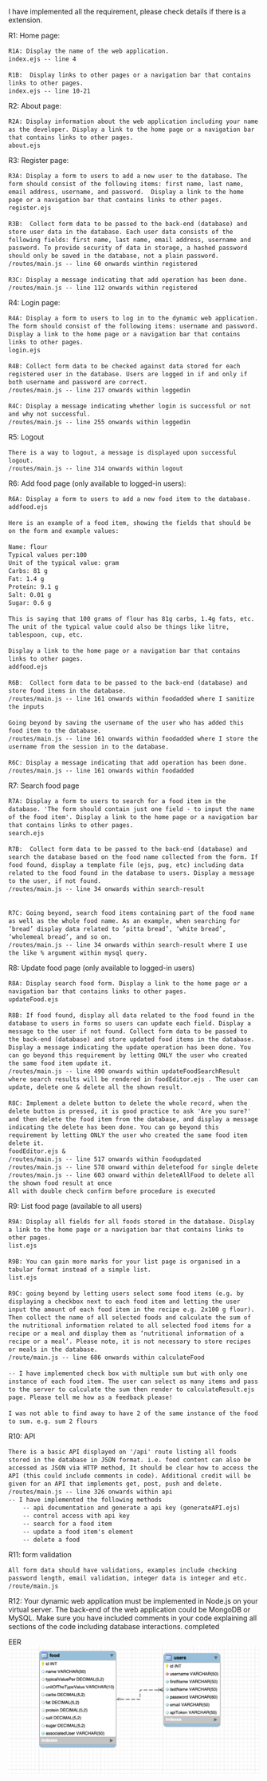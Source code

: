 I have implemented all the requirement, please check details if there is a extension.

R1: Home page:

    R1A: Display the name of the web application.
    index.ejs -- line 4

    R1B:  Display links to other pages or a navigation bar that contains links to other pages.
    index.ejs -- line 10-21

R2: About page: 

    R2A: Display information about the web application including your name as the developer. Display a link to the home page or a navigation bar that contains links to other pages.
    about.ejs


R3: Register page:

    R3A: Display a form to users to add a new user to the database. The form should consist of the following items: first name, last name, email address, username, and password.  Display a link to the home page or a navigation bar that contains links to other pages.
    register.ejs 

    R3B:  Collect form data to be passed to the back-end (database) and store user data in the database. Each user data consists of the following fields: first name, last name, email address, username and password. To provide security of data in storage, a hashed password should only be saved in the database, not a plain password.
    /routes/main.js -- line 60 onwards winthin registered

    R3C: Display a message indicating that add operation has been done.
    /routes/main.js -- line 112 onwards within registered 



R4: Login page:

    R4A: Display a form to users to log in to the dynamic web application. The form should consist of the following items: username and password.  Display a link to the home page or a navigation bar that contains links to other pages.
    login.ejs 

    R4B: Collect form data to be checked against data stored for each registered user in the database. Users are logged in if and only if both username and password are correct. 
    /routes/main.js -- line 217 onwards within loggedin 

    R4C: Display a message indicating whether login is successful or not and why not successful.
    /routes/main.js -- line 255 onwards within loggedin

R5: Logout
   
    There is a way to logout, a message is displayed upon successful logout.
    /routes/main.js -- line 314 onwards within logout

R6: Add food page (only available to logged-in users):

    R6A: Display a form to users to add a new food item to the database. 
    addfood.ejs

    Here is an example of a food item, showing the fields that should be on the form and example values:

    Name: flour
    Typical values per:100
    Unit of the typical value: gram
    Carbs: 81 g
    Fat: 1.4 g
    Protein: 9.1 g
    Salt: 0.01 g
    Sugar: 0.6 g

    This is saying that 100 grams of flour has 81g carbs, 1.4g fats, etc.  The unit of the typical value could also be things like litre, tablespoon, cup, etc.

    Display a link to the home page or a navigation bar that contains links to other pages.
    addfood.ejs 

    R6B:  Collect form data to be passed to the back-end (database) and store food items in the database. 
    /routes/main.js -- line 161 onwards within foodadded where I sanitize the inputs

    Going beyond by saving the username of the user who has added this food item to the database.
    /routes/main.js -- line 161 onwards within foodadded where I store the username from the session in to the database.

    R6C: Display a message indicating that add operation has been done.
    /routes/main.js -- line 161 onwards within foodadded

R7: Search food page 

    R7A: Display a form to users to search for a food item in the database. 'The form should contain just one field - to input the name of the food item'. Display a link to the home page or a navigation bar that contains links to other pages.
    search.ejs

    R7B:  Collect form data to be passed to the back-end (database) and search the database based on the food name collected from the form. If food found, display a template file (ejs, pug, etc) including data related to the food found in the database to users. Display a message to the user, if not found.
    /routes/main.js -- line 34 onwards within search-result


    R7C: Going beyond, search food items containing part of the food name as well as the whole food name. As an example, when searching for ‘bread’ display data related to ‘pitta bread’, ‘white bread’, ‘wholemeal bread’, and so on.
    /routes/main.js -- line 34 onwards within search-result where I use the like % argument within mysql query.

R8: Update food page (only available to logged-in users)

    R8A: Display search food form. Display a link to the home page or a navigation bar that contains links to other pages.
    updateFood.ejs

    R8B: If food found, display all data related to the food found in the database to users in forms so users can update each field. Display a message to the user if not found. Collect form data to be passed to the back-end (database) and store updated food items in the database. Display a message indicating the update operation has been done. You can go beyond this requirement by letting ONLY the user who created the same food item update it.
    /routes/main.js -- line 490 onwards within updateFoodSearchResult where search results will be rendered in foodEditor.ejs . The user can update, delete one & delete all the shown result. 

    R8C: Implement a delete button to delete the whole record, when the delete button is pressed, it is good practice to ask 'Are you sure?' and then delete the food item from the database, and display a message indicating the delete has been done. You can go beyond this requirement by letting ONLY the user who created the same food item delete it.
    foodEditor.ejs & 
    /routes/main.js -- line 517 onwards within foodupdated
    /routes/main.js -- line 578 onward within deletefood for single delete
    /routes/main.js -- line 603 onward within deleteAllFood to delete all the shown food result at once 
    All with double check confirm before procedure is executed

R9: List food page (available to all users) 

    R9A: Display all fields for all foods stored in the database. Display a link to the home page or a navigation bar that contains links to other pages.
    list.ejs

    R9B: You can gain more marks for your list page is organised in a tabular format instead of a simple list.
    list.ejs

    R9C: going beyond by letting users select some food items (e.g. by displaying a checkbox next to each food item and letting the user input the amount of each food item in the recipe e.g. 2x100 g flour). Then collect the name of all selected foods and calculate the sum of the nutritional information related to all selected food items for a recipe or a meal and display them as ‘nutritional information of a recipe or a meal’. Please note, it is not necessary to store recipes or meals in the database. 
    /route/main.js -- line 686 onwards within calculateFood

    -- I have implemented check box with multiple sum but with only one instance of each food item. The user can select as many items and pass to the server to calculate the sum then render to calculateResult.ejs page. Please tell me how as a feedback please!
    
    I was not able to find away to have 2 of the same instance of the food to sum. e.g. sum 2 flours

R10: API

    There is a basic API displayed on '/api' route listing all foods stored in the database in JSON format. i.e. food content can also be accessed as JSON via HTTP method, It should be clear how to access the API (this could include comments in code). Additional credit will be given for an API that implements get, post, push and delete.
    /routes/main.js -- line 326 onwards within api
    -- I have implemented the following methods
        -- api documentation and generate a api key (generateAPI.ejs)
        -- control access with api key 
        -- search for a food item 
        -- update a food item's element
        -- delete a food

R11: form validation

    All form data should have validations, examples include checking password length, email validation, integer data is integer and etc. 
    /route/main.js

R12: Your dynamic web application must be implemented in Node.js on your virtual server. The back-end of the web application could be MongoDB or MySQL. Make sure you have included comments in your code explaining all sections of the code including database interactions.
completed


EER
![EER](/EER.png "EER")





